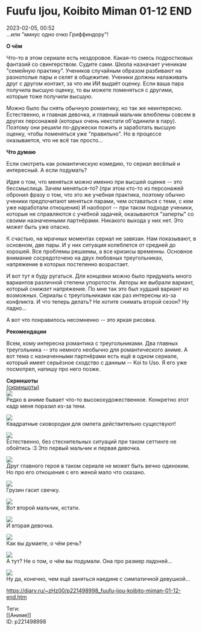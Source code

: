 Fuufu Ijou, Koibito Miman 01-12 END
====================================

   
 2023-02-05, 00:52   
   ...или "минус одно очко Гриффиндору"!   
   
  **О чём**    
   
 Что-то в этом сериале есть нездоровое. Какая-то смесь подростковых фантазий со свингерством. Судите сами. Школа назначает ученикам "семейную практику". Учеников случайным образом разбивают на разнополые пары и селят в общежитие. Ученики должны налаживать друг с другом контакт, за что им ИИ выдаёт оценку. Если ваша пара получила высшую оценку, то вы можете поменяться с другими, которые тоже получили высшую.   
   
 Можно было бы снять обычную романтику, но так же неинтересно. Естественно, и главная девочка, и главный мальчик влюблены совсем в других персонажей (которых очень некстати об'единили в пару). Поэтому они решили по-дружески пожить и заработать высшую оценку, чтобы поменяться уже "правильно". Но в процессе оказывается, что не всё так просто...   
   
  **Что думаю**    
   
 Если смотреть как романтическую комедию, то сериал весёлый и интересный. А если подумать?   
   
 Идея о том, что меняться можно именно при высшей оценке -- это бессмыслица. Зачем меняться-то? (при этом кто-то из персонажей обронил фразу о том, что это же учебная практика, поэтому обычно ученики предпочитают меняться парами, чем оставаться с теми, с кем уже наработали отношения) И наоборот -- при таком подходе ученики, которые не справляются с учебной задачей, оказываются "заперты" со своими назначенными партнёрами. Никакого выхода у них нет. Это может быть уже опасно.   
   
 К счастью, на мрачных моментах сериал не завязан. Нам показывают, в основном, две пары. И у них ситуация колеблется от средней до хорошей. Все проблемы решаемы, а все кризисы временны. Основное внимание сосредоточено на двух любовных треугольниках, напряжение в которых постепенно возрастает.   
   
 И вот тут я буду ругаться. Для концовки можно было придумать много вариантов различной степени упоротости. Авторы же выбрали вариант, который  *снижает*  напряжение. По мне так это был худший вариант из возможных. Сериалы с треугольниками как раз интересны из-за конфликта. И что теперь делать? Не хотите снимать второй сезон? Ну ладно...   
   
 А вот что понравилось несомненно -- это яркая рисовка.   
   
  **Рекомендации**    
   
 Всем, кому интересна романтика с треугольниками. Два главных треугольника -- это немного необычно для романтического аниме. А вот тема с назначенными партнёрами есть ещё в одном сериале, который имеет серьёзное сходство с данным -- Koi to Uso. Я его уже посмотрел, напишу про него позже.   
   
  **Скриншоты**    
  [(скриншоты)](https://zHz00.diary.ru/p221498998.htm?index=1#linkmore221498998m1)       
  [![](pics/VdM5Rl.jpg)](https://yapx.ru/image/VdM5R)    
 Редко в аниме бывает что-то высокохудожественное. Конкретно этот кадр меня поразил из-за тени.   
   
  [![](pics/VdM5Ul.jpg)](https://yapx.ru/image/VdM5U)    
 Квадратные сковородки для омлета действительно существуют!   
   
  [![](pics/VdM5Wl.jpg)](https://yapx.ru/image/VdM5W)    
 Естественно, без стеснительных ситуаций при таком сеттинге не обойтись :3 Это первый мальчик и первая девочка.   
   
  [![](pics/VdM5Yl.jpg)](https://yapx.ru/image/VdM5Y)    
 Друг главного героя в таком сериале не может быть вечно одиноким. Но про его отношения с его женой мало что сказано.   
   
  [![](pics/VdM5Zl.jpg)](https://yapx.ru/image/VdM5Z)    
 Грузин гасит свечку.   
   
  [![](pics/VdM5al.jpg)](https://yapx.ru/image/VdM5a)    
 Вот второй мальчик, кстати.   
   
  [![](pics/VdM5kl.jpg)](https://yapx.ru/image/VdM5k)    
 И вторая девочка.   
   
  [![](pics/VdM5el.jpg)](https://yapx.ru/image/VdM5e)    
 Как вы думаете, о чём речь?   
   
  [![](pics/VdM5il.jpg)](https://yapx.ru/image/VdM5i)    
 А тут? Не о том, о чём вы подумали. Она про размер ладоней...   
   
  [![](pics/VdM5jl.jpg)](https://yapx.ru/image/VdM5j)    
 Ну да, конечно, чем ещё заняться наедине с симпатичной девушкой...   
   
      
     
 <https://diary.ru/~zHz00/p221498998_fuufu-ijou-koibito-miman-01-12-end.htm>   
   
 Теги:   
 [[Аниме]]   
 ID: p221498998